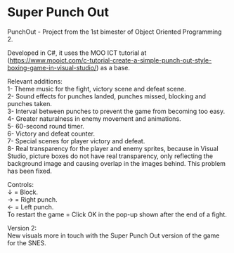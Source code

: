 # Super Punch Out  

PunchOut - Project from the 1st bimester of Object Oriented Programming 2.  
  
Developed in C#, it uses the MOO ICT tutorial at (https://www.mooict.com/c-tutorial-create-a-simple-punch-out-style-boxing-game-in-visual-studio/) as a base.  
  
Relevant additions:  
1- Theme music for the fight, victory scene and defeat scene.  
2- Sound effects for punches landed, punches missed, blocking and punches taken.  
3- Interval between punches to prevent the game from becoming too easy.  
4- Greater naturalness in enemy movement and animations.  
5- 60-second round timer.  
6- Victory and defeat counter.  
7- Special scenes for player victory and defeat.  
8- Real transparency for the player and enemy sprites, because in Visual Studio, picture boxes do not have real transparency, only reflecting the background image and causing overlap in the images behind. This problem has been fixed.  
  
Controls:  
↓ = Block.  
→ = Right punch.  
← = Left punch.  
To restart the game = Click OK in the pop-up shown after the end of a fight.    
  
Version 2:   
New visuals more in touch with the Super Punch Out version of the game for the SNES.  
